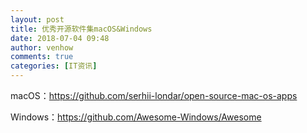 ```yaml
---
layout: post
title: 优秀开源软件集macOS&Windows
date: 2018-07-04 09:48
author: venhow
comments: true
categories: [IT资讯]
---
```

macOS：https://github.com/serhii-londar/open-source-mac-os-apps

Windows：https://github.com/Awesome-Windows/Awesome

